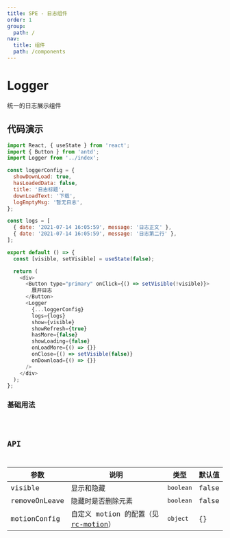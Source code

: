 ```yaml
---
title: SPE - 日志组件
order: 1
group:
  path: /
nav:
  title: 组件
  path: /components
---
```


# Logger

统一的日志展示组件

## 代码演示

```javascript
import React, { useState } from 'react';
import { Button } from 'antd';
import Logger from '../index';

const loggerConfig = {
  showDownLoad: true,
  hasLoadedData: false,
  title: '日志标题',
  downLoadText: '下载',
  logEmptyMsg: '暂无日志',
};

const logs = [
  { date: '2021-07-14 16:05:59', message: '日志正文' },
  { date: '2021-07-14 16:05:59', message: '日志第二行' },
];

export default () => {
  const [visible, setVisible] = useState(false);

  return (
    <div>
      <Button type="primary" onClick={() => setVisible(!visible)}>
        展开日志
      </Button>
      <Logger
        {...loggerConfig}
        logs={logs}
        show={visible}
        showRefresh={true}
        hasMore={false}
        showLoading={false}
        onLoadMore={() => {}}
        onClose={() => setVisible(false)}
        onDownload={() => {}}
      />
    </div>
  );
};
```

### 基础用法

<code src="./demos/logger.tsx" background="#f0f2f5" />

## API

| 参数 | 说明 | 类型 | 默认值 |
| --- | --- | --- | --- |
| visible | 显示和隐藏 | `boolean` | false |
| removeOnLeave | 隐藏时是否删除元素 | `boolean` | false |
| motionConfig | 自定义 motion 的配置（见 [rc-motion](https://www.npmjs.com/package/rc-motion)） | `object` | {} |
